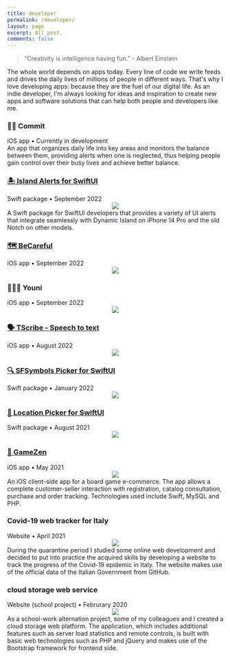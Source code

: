 ```yaml
---
title: developer
permalink: /developer/
layout: page
excerpt: All post.
comments: false
---
```


> “Creativity is intelligence having fun.” - Albert Einstein

The whole world depends on apps today. Every line of code we write feeds and drives the daily lives of millions of people in different ways. That's why I love developing apps: because they are the fuel of our digital life. As an indie developer, I'm always looking for ideas and inspiration to create new apps and software solutions that can help both people and developers like me.

### 💪🏻 Commit
<div class="post-meta">
	iOS app • Currently in development
</div>
An app that organizes daily life into key areas and monitors the balance between them, providing alerts when one is neglected, thus helping people gain control over their busy lives and achieve better balance.

### [🏝️ Island Alerts for SwiftUI](https://github.com/alessiorubicini/IslandAlertsForSwiftUI)
<div class="post-meta">
	Swift package • September 2022
</div>
<center>
	<img class="journey-img" src="/assets/img/projects/IslandAlertsForSwiftUI.png" >
</center>
A Swift package for SwiftUI developers that provides a variety of UI alerts that integrate seamlessly with Dynamic Island on iPhone 14 Pro and the old Notch on other models.

### [🗺️ BeCareful](https://github.com/alessiorubicini/BeCareful-iOS)
<div class="post-meta">
	iOS app • September 2022
</div>
<center>
	<img class="journey-img" src="/assets/img/projects/BeCareful.png" >
</center>

### 👩🏻‍🎓 Youni
<div class="post-meta">
	iOS app • September 2022
</div>
<center>
	<img class="journey-img" src="/assets/img/projects/Youni.png" >
</center>

### [🗣️ TScribe - Speech to text](https://github.com/alessiorubicini/TScribe-iOS)
<div class="post-meta">
	iOS app • August 2022
</div>
<center>
	<img class="journey-img" src="/assets/img/projects/TScribe.jpg" >
</center>

### [🔍 SFSymbols Picker for SwiftUI](https://github.com/alessiorubicini/SFSymbolsPickerForSwiftUI)
<div class="post-meta">
	Swift package • January 2022
</div>
<center>
	<img class="journey-img" src="/assets/img/projects/SFSymbolsPickerForSwiftUI.png" >
</center>


### [📍 Location Picker for SwiftUI](https://github.com/alessiorubicini/LocationPickerForSwiftUI)
<div class="post-meta">
	Swift package • August 2021
</div>
<center>
	<img class="journey-img" src="/assets/img/projects/LocationPickerForSwiftUI.png" >
</center>

### [🛒 GameZen](https://github.com/alessiorubicini/GameZen-iOS)
<div class="post-meta">
	iOS app • May 2021
</div>
<center>
	<img class="journey-img" src="/assets/img/projects/GameZen.png" >
</center>
An iOS client-side app for a board game e-commerce. The app allows a complete customer-seller interaction with registration, catalog consultation, purchase and order tracking. Technologies used include Swift, MySQL and PHP.

### Covid-19 web tracker for Italy
<div class="post-meta">
	Website • April 2021
</div>
<center>
	<img class="journey-img" src="/assets/img/projects/COVID-IT-website.png" >
</center>
During the quarantine period I studied some online web development and decided to put into practice the acquired skills by developing a website to track the progress of the Covid-19 epidemic in Italy. The website makes use of the official data of the Italian Government from GitHub.

### cloud storage web service
<div class="post-meta">
	Website (school project) • Februrary 2020
</div>
<center>
	<img class="journey-img" src="/assets/img/projects/antonserver.png" >
</center>
As a school-work alternation project, some of my colleagues and I created a cloud storage web platform. The application, which includes additional features such as server load statistics and remote controls, is built with basic web technologies such as PHP and jQuery and makes use of the Bootstrap framework for frontend side.

